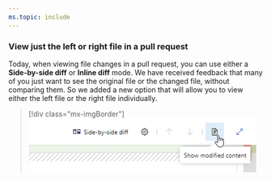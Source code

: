 ```yaml
---
ms.topic: include
---
```


### View just the left or right file in a pull request

Today, when viewing file changes in a pull request, you can use either a **Side-by-side diff** or **Inline diff** mode. We have received feedback that many of you just want to see the original file or the changed file, without comparing them. So we added a new option that will allow you to view either the left file or the right file individually.

> [!div class="mx-imgBorder"]
![Badge](../../_img/147_07.png)

